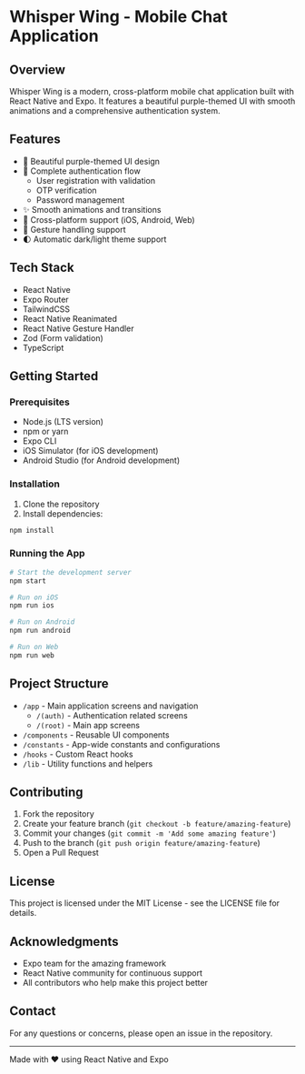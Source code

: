 


          
# Whisper Wing - Mobile Chat Application

## Overview
Whisper Wing is a modern, cross-platform mobile chat application built with React Native and Expo. It features a beautiful purple-themed UI with smooth animations and a comprehensive authentication system.

## Features
- 🎨 Beautiful purple-themed UI design
- 🔐 Complete authentication flow
  - User registration with validation
  - OTP verification
  - Password management
- ✨ Smooth animations and transitions
- 📱 Cross-platform support (iOS, Android, Web)
- 🎯 Gesture handling support
- 🌓 Automatic dark/light theme support

## Tech Stack
- React Native
- Expo Router
- TailwindCSS
- React Native Reanimated
- React Native Gesture Handler
- Zod (Form validation)
- TypeScript

## Getting Started

### Prerequisites
- Node.js (LTS version)
- npm or yarn
- Expo CLI
- iOS Simulator (for iOS development)
- Android Studio (for Android development)

### Installation
1. Clone the repository
2. Install dependencies:
```bash
npm install
```

### Running the App
```bash
# Start the development server
npm start

# Run on iOS
npm run ios

# Run on Android
npm run android

# Run on Web
npm run web
```

## Project Structure
- `/app` - Main application screens and navigation
  - `/(auth)` - Authentication related screens
  - `/(root)` - Main app screens
- `/components` - Reusable UI components
- `/constants` - App-wide constants and configurations
- `/hooks` - Custom React hooks
- `/lib` - Utility functions and helpers

## Contributing
1. Fork the repository
2. Create your feature branch (`git checkout -b feature/amazing-feature`)
3. Commit your changes (`git commit -m 'Add some amazing feature'`)
4. Push to the branch (`git push origin feature/amazing-feature`)
5. Open a Pull Request

## License
This project is licensed under the MIT License - see the LICENSE file for details.

## Acknowledgments
- Expo team for the amazing framework
- React Native community for continuous support
- All contributors who help make this project better

## Contact
For any questions or concerns, please open an issue in the repository.

---
Made with ❤️ using React Native and Expo

        